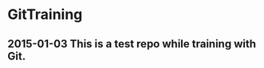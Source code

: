 GitTraining
===========

2015-01-03
This is a test repo while training with Git.
---------------------------------------------
